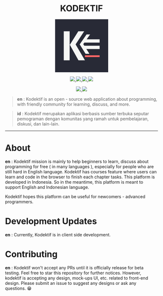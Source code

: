 <h1 align="center">KODEKTIF</h1>

<p align="center">
  <img src="/static/logo/logo_kodektif_bg.svg" width="175" align="center"/>
</p>

<p align="center">
  <a href="https://github.com/jasonnchann24/kodektif/actions/workflows/laravel_phpunit.yml">
    <img src="https://github.com/jasonnchann24/kodektif/actions/workflows/laravel_phpunit.yml/badge.svg?branch=main">
  </a>
  <a href="https://github.com/jasonnchann24/kodektif/actions/workflows/dev_laravel_phpunit.yml">
    <img src="https://github.com/jasonnchann24/kodektif/actions/workflows/dev_laravel_phpunit.yml/badge.svg?branch=dev">
  </a>
  <a href="https://codecov.io/gh/jasonnchann24/kodektif">
    <img src="https://codecov.io/gh/jasonnchann24/kodektif/branch/dev/graph/badge.svg?token=66JPCYDYCC"/>
  </a>
  <a href="https://opensource.org/licenses/BSD-3-Clause">
    <img src="https://img.shields.io/badge/License-BSD%203--Clause-blue.svg"/>
  </a>
</p>

<p align="center">
  <a href="https://laravel.com">
    <img src="https://img.shields.io/badge/api%20framework-laravel-red?logo=laravel" />
  </a>
  <a href="https://nuxtjs.org">
    <img src="https://img.shields.io/badge/frontend%20framework-nuxtjs-success?logo=nuxt.js" />
  </a>
</p>

> **en** : Kodektif is an open - source web application about programming, with friendly community for learning, discuss, and more.

> **id** : Kodektif merupakan aplikasi berbasis sumber terbuka seputar pemograman dengan komunitas yang ramah untuk pembelajaran, diskusi, dan lain-lain. 


------------

# About
**en** : Kodektif mission is mainly to help beginners to learn, discuss about programming for free ( in many languages ), especially for people who are still hard in English language. Kodektif has courses feature where users can learn and code in the browser to finish each chapter tasks. This platform is developed in Indonesia. So in the meantime, this platform is meant to support English and Indonesian language.

Kodektif hopes this platform can be useful for newcomers - advanced programmers.


# Development Updates
**en** : Currently, Kodektif is in client side development.

# Contributing
**en** : Kodektif won't accept any PRs until it is officially release for beta testing. Feel free to star this repository for further notices. However, kodektif is accepting any design, mock-ups UI, etc. related to front-end design. Please submit an issue to suggest any designs or ask any questions. 😁
